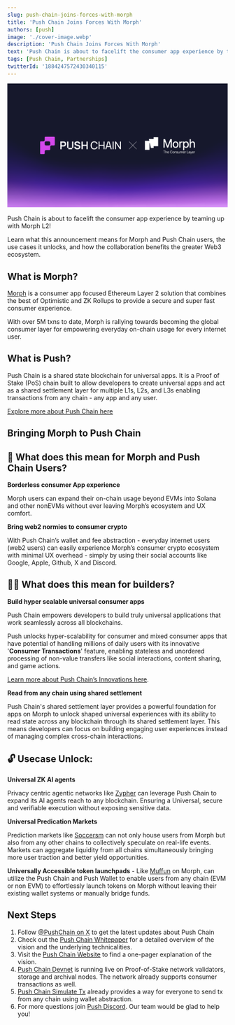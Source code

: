 ```yaml
---
slug: push-chain-joins-forces-with-morph
title: 'Push Chain Joins Forces With Morph'
authors: [push]
image: './cover-image.webp'
description: 'Push Chain Joins Forces With Morph'
text: 'Push Chain is about to facelift the consumer app experience by teaming up with Morph L2!. Learn everything about our collaboration with Morph - what it means for Push and Morph users, the use cases it unlocks and more!'
tags: [Push Chain, Partnerships]
twitterId: '1884247572430340115'
---
```


![Cover image of Push Chain Join Forces With Morph ](./cover-image.webp)

<!--truncate-->

Push Chain is about to facelift the consumer app experience by teaming up with Morph L2!

Learn what this announcement means for Morph and Push Chain users, the use cases it unlocks, and how the collaboration benefits the greater Web3 ecosystem.

## What is Morph?

[Morph](https://www.morphl2.io/) is a consumer app focused Ethereum Layer 2 solution that combines the best of Optimistic and ZK Rollups to provide a secure and super fast consumer experience.

With over 5M txns to date, Morph is rallying towards becoming the global consumer layer for empowering everyday on-chain usage for every internet user.

## What is Push?

Push Chain is a shared state blockchain for universal apps. It is a Proof of Stake (PoS) chain
built to allow developers to create universal apps and act as a shared settlement layer for multiple L1s, L2s, and L3s enabling transactions from any chain - any app and any user.

[Explore more about Push Chain here](https://push.org/chain/)

## Bringing Morph to Push Chain

## 👥 What does this mean for Morph and Push Chain Users?

**Borderless consumer App experience**

Morph users can expand their on-chain usage beyond EVMs into Solana and other nonEVMs without ever leaving Morph’s ecosystem and UX comfort.

**Bring web2 normies to consumer crypto**

With Push Chain’s wallet and fee abstraction - everyday internet users (web2 users) can easily experience Morph’s consumer crypto ecosystem with minimal UX overhead - simply by using their social accounts like Google, Apple, Github, X and Discord.

## 👷‍♂️ What does this mean for builders?

**Build hyper scalable universal consumer apps**

Push Chain empowers developers to build truly universal applications that work seamlessly across all blockchains.

Push unlocks hyper-scalability for consumer and mixed consumer apps that have potential of handling millions of daily users with its innovative '**Consumer Transactions**' feature, enabling stateless and unordered processing of non-value transfers like social interactions, content sharing, and game actions.

[Learn more about Push Chain’s Innovations here](https://push.org/blog/innovations-by-push-chain/).

**Read from any chain using shared settlement**

Push Chain's shared settlement layer provides a powerful foundation for apps on Morph to unlock shaped universal experiences with its ability to read state across any blockchain through its shared settlement layer. This means developers can focus on building engaging user experiences instead of managing complex cross-chain interactions.

## 🔓 Usecase Unlock:

**Universal ZK AI agents**

Privacy centric agentic networks like [Zypher](https://zypher.network/) can leverage Push Chain to expand its AI agents reach to any blockchain. Ensuring a Universal, secure and verifiable execution without exposing sensitive data.

**Universal Predication Markets**

Prediction markets like [Soccersm](https://soccersm.ai/ai-predictions) can not only house users from Morph but also from any other chains to collectively speculate on real-life events. Markets can aggregate liquidity from all chains simultaneously bringing more user traction and better yield opportunities.

**Universally Accessible token launchpads** - Like [Muffun](https://muffun.fun/board) on Morph, can utilize the Push Chain and Push Wallet to enable users from any chain (EVM or non EVM) to effortlessly launch tokens on Morph without leaving their existing wallet systems or manually bridge funds.

## Next Steps

1. Follow [@PushChain on X](https://x.com/PushChain) to get the latest updates about Push Chain
2. Check out the [Push Chain Whitepaper](https://whitepaper.push.org/) for a detailed overview of the vision and the underlying technicalities.
3. Visit the [Push Chain Website](https://push.org/chain) to find a one-pager explanation of the vision.
4. [Push Chain Devnet](https://scan.push.org/) is running live on Proof-of-Stake network validators, storage and archival nodes. The network already supports consumer transactions as well.
5. [Push Chain Simulate Tx](https://simulate.push.org/) already provides a way for everyone to send tx from any chain using wallet abstraction.
6. For more questions join [Push Discord](https://discord.com/invite/pushchain). Our team would be glad to help you!

